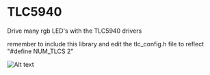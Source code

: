 # TLC5940
Drive many rgb LED's with the TLC5940 drivers

remember to include this library and edit the tlc_config.h file to reflect "#define NUM_TLCS    2"

![Alt text](https://i.imgsafe.org/10ede80965.png "TLC5940 schematic")
